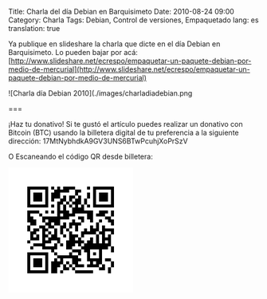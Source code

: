 Title: Charla del día Debian en Barquisimeto
Date: 2010-08-24 09:00
Category: Charla
Tags: Debian, Control de versiones, Empaquetado
lang: es
translation: true

Ya publique en slideshare la charla que dicte en el día  Debian en Barquisimeto.
Lo pueden bajar por acá: [http://www.slideshare.net/ecrespo/empaquetar-un-paquete-debian-por-medio-de-mercurial](http://www.slideshare.net/ecrespo/empaquetar-un-paquete-debian-por-medio-de-mercurial)



![Charla día Debian 2010](./images/charladiadebian.png


===

¡Haz tu donativo!
Si te gustó el artículo puedes realizar un donativo con Bitcoin (BTC)
usando la billetera digital de tu preferencia a la siguiente
dirección: 17MtNybhdkA9GV3UNS6BTwPcuhjXoPrSzV

O Escaneando el código QR desde billetera:

![17MtNybhdkA9GV3UNS6BTwPcuhjXoPrSzV](./images/17MtNybhdkA9GV3UNS6BTwPcuhjXoPrSzV.png)